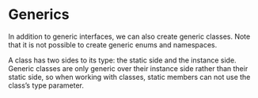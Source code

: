 # Generics

In addition to generic interfaces, we can also create generic classes. Note that it is not possible to create generic enums and namespaces.

A class has two sides to its type: the static side and the instance side. Generic classes are only generic over their instance side rather than their static side, so when working with classes, static members can not use the class’s type parameter.
